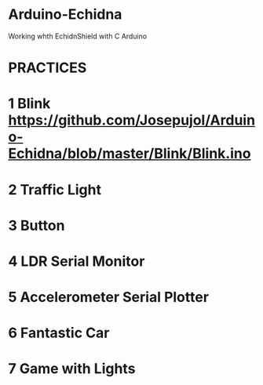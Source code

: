 # Arduino-Echidna
Working whth EchidnShield with C Arduino

# PRACTICES

# 1 Blink https://github.com/Josepujol/Arduino-Echidna/blob/master/Blink/Blink.ino

# 2 Traffic Light

# 3 Button

# 4 LDR Serial Monitor

# 5 Accelerometer Serial Plotter

# 6 Fantastic Car

# 7 Game with Lights
